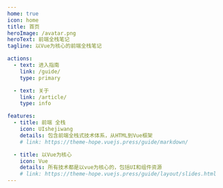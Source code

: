 ```yaml
---
home: true
icon: home
title: 首页
heroImage: /avatar.png
heroText: 前端全栈笔记
tagline: 以Vue为核心的前端全栈笔记

actions: 
  - text: 进入指南
    link: /guide/
    type: primary

  - text: 关于
    link: /article/
    type: info

features:
  - title: 前端 全栈
    icon: UIshejiwang
    details: 包含前端全栈式技术体系，从HTML到Vue框架
    # link: https://theme-hope.vuejs.press/guide/markdown/

  - title: 以Vue为核心
    icon: Vue
    details: 所有技术都是以vue为核心的，包括UI和组件资源
    # link: https://theme-hope.vuejs.press/guide/layout/slides.html
---
```

